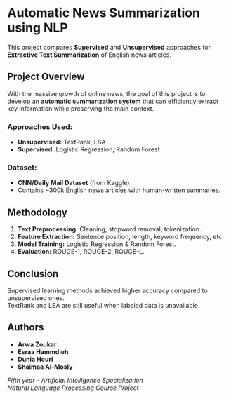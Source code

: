 # Automatic News Summarization using NLP

This project compares **Supervised** and **Unsupervised** approaches for **Extractive Text Summarization** of English news articles.

##  Project Overview
With the massive growth of online news, the goal of this project is to develop an **automatic summarization system** that can efficiently extract key information while preserving the main context.

### Approaches Used:
- **Unsupervised:** TextRank, LSA  
- **Supervised:** Logistic Regression, Random Forest

### Dataset:
- **CNN/Daily Mail Dataset** (from Kaggle)
- Contains ~300k English news articles with human-written summaries.

##  Methodology
1. **Text Preprocessing:** Cleaning, stopword removal, tokenization.
2. **Feature Extraction:** Sentence position, length, keyword frequency, etc.
3. **Model Training:** Logistic Regression & Random Forest.
4. **Evaluation:** ROUGE-1, ROUGE-2, ROUGE-L.


##  Conclusion
Supervised learning methods achieved higher accuracy compared to unsupervised ones.  
TextRank and LSA are still useful when labeled data is unavailable.

##  Authors
- **Arwa Zoukar**  
- **Esraa Hammdieh**  
- **Dunia Houri**  
- **Shaimaa Al-Mosly**

_Fifth year - Artificial Intelligence Specialization_  
_Natural Language Processing Course Project_
